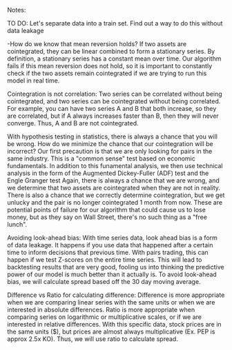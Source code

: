 Notes:

TO DO: Let's separate data into a train set. Find out a way to do this without data leakage


-How do we know that mean reversion holds?
If two assets are cointegrated, they can be linear combined to form a stationary series. By definition, a stationary series has a constant mean over time. Our algorithm fails if this mean reversion does not hold, so it is important to constantly check if the two assets remain cointegrated if we are trying to run this model in real time.

Cointegration is not correlation:
Two series can be correlated without being cointegrated, and two series can be cointegrated without being correlated. For example, you can have two series A and B that both increase, so they are correlated, but if A always increases faster than B, then they will never converge. Thus, A and B are not cointegrated.

With hypothesis testing in statistics, there is always a chance that you will be wrong. How do we minimize the chance that our cointegration will be incorrect?
Our first precaution is that we are only looking for pairs in the same industry. This is a "common sense" test based on economic fundamentals.
In addition to this funamental analysis, we then use technical analysis in the form of the Augmented Dickey-Fuller (ADF) test and the Engle Granger test
Again, there is always a chance that we are wrong, and we determine that two assets are cointegrated when they are not in reality. There is also a chance that we correctly determine cointegration, but we get unlucky and the pair is no longer cointegrated 1 month from now. These are potential points of failure for our algorithm that could cause us to lose money, but as they say on Wall Street, there's no such thing as a "free lunch".

Avoiding look-ahead bias:
With time series data, look ahead bias is a form of data leakage. It happens if you use data that happened after a certain time to inform decisions that previous time. With pairs trading, this can happen if we test Z-scores on the entire time series. This will lead to backtesting results that are very good, fooling us into thinking the predictive power of our model is much better than it actually is. To avoid look-ahead bias, we will calculate spread based off the 30 day moving average.

Difference vs Ratio for calculating difference:
Difference is more appropriate when we are comparing linear series with the same units or when we are interested in absolute differences. Ratio is more appropriate when comparing series on logarithmic or multiplicative scales, or if we are interested in relative differences. With this specific data, stock prices are in the same units ($), but prices are almost always multiplicative (Ex. PEP is approx 2.5x KO). Thus, we will use ratio to calculate spread.
